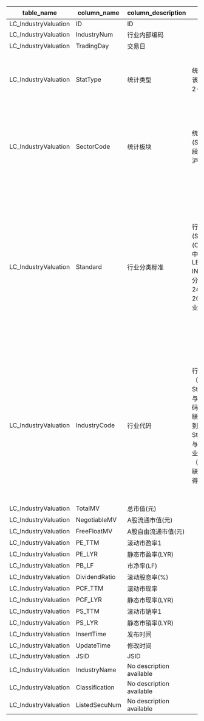 | table_name | column_name| column_description | 注释 | Annotation|
|---|---|---|---|---|
| LC_IndustryValuation | ID | ID || |
| LC_IndustryValuation | IndustryNum| 行业内部编码 || |
| LC_IndustryValuation | TradingDay | 交易日 || |
| LC_IndustryValuation | StatType | 统计类型 | 统计类型(StatType)，该字段固定以下常量：2-整体法不剔除负值 | StatType, this field is fixed with the following constants: 2 - the overall method does not exclude negative values |
| LC_IndustryValuation | SectorCode | 统计板块 | 统计板块(SectorCode)，该字段固定以下常量：5-沪、深及北交所市场 | "SectorCode (statistical sector), this field is fixed with the following constants: 5-Shanghai, Shenzhen and Beijing Stock Exchange markets"|
| LC_IndustryValuation | Standard | 行业分类标准 | 行业分类标准(Standard)与(CT_SystemConst)表中的DM字段关联，令LB = 1081 AND DM IN (24,41)，得到行业分类标准的具体描述：24-申万行业分类2014版，41-申万行业分类2021版。| The industry classification standard (Standard) is associated with the DM field in the (CT_SystemConst) table, with LB = 1081 AND DM IN (24,41), yielding the specific description of the industry classification standard: 24-Shenwan Industry Classification 2014 Edition, 41-Shenwan Industry Classification 2021 Edition. |
| LC_IndustryValuation | IndustryCode | 行业代码 | 行业代码（IndustryCode）：当Standard=24时，与“系统常量表”的“代码（DM）”关联，“LB=1804”，得到行业名称；当Standard=41时，与“行业类别表”的“行业代码（IndustryCode）”关联，“Standard=41”，得到行业名称 | Industry Code: When Standard equals 24, it is associated with the "Code (DM)" in the "System Constants Table", "LB=1804" to obtain the industry name; when Standard equals 41, it is associated with the "Industry Code (IndustryCode)" in the "Industry Category Table", "Standard=41" to obtain the industry name.|
| LC_IndustryValuation | TotalMV| 总市值(元) || |
| LC_IndustryValuation | NegotiableMV | A股流通市值(元)|| |
| LC_IndustryValuation | FreeFloatMV| A股自由流通市值(元)|| |
| LC_IndustryValuation | PE_TTM | 滚动市盈率1|| |
| LC_IndustryValuation | PE_LYR | 静态市盈率(LYR)|| |
| LC_IndustryValuation | PB_LF| 市净率(LF) || |
| LC_IndustryValuation | DividendRatio| 滚动股息率(%)|| |
| LC_IndustryValuation | PCF_TTM| 滚动市现率 || |
| LC_IndustryValuation | PCF_LYR| 静态市现率(LYR)|| |
| LC_IndustryValuation | PS_TTM | 滚动市销率1|| |
| LC_IndustryValuation | PS_LYR | 静态市销率(LYR)|| |
| LC_IndustryValuation | InsertTime | 发布时间 || |
| LC_IndustryValuation | UpdateTime | 修改时间 || |
| LC_IndustryValuation | JSID | JSID || |
| LC_IndustryValuation | IndustryName | No description available || |
| LC_IndustryValuation | Classification | No description available || |
| LC_IndustryValuation | ListedSecuNum| No description available || |
